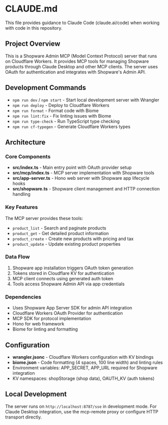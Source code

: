 # CLAUDE.md

This file provides guidance to Claude Code (claude.ai/code) when working with code in this repository.

## Project Overview

This is a Shopware Admin MCP (Model Context Protocol) server that runs on Cloudflare Workers. It provides MCP tools for managing Shopware products through Claude Desktop and other MCP clients. The server uses OAuth for authentication and integrates with Shopware's Admin API.

## Development Commands

- `npm run dev` / `npm start` - Start local development server with Wrangler
- `npm run deploy` - Deploy to Cloudflare Workers
- `npm run format` - Format code with Biome
- `npm run lint:fix` - Fix linting issues with Biome
- `npm run type-check` - Run TypeScript type checking
- `npm run cf-typegen` - Generate Cloudflare Workers types

## Architecture

### Core Components

- **src/index.ts** - Main entry point with OAuth provider setup
- **src/mcp/index.ts** - MCP server implementation with Shopware tools
- **src/app-server.ts** - Hono web server with Shopware app lifecycle hooks
- **src/shopware.ts** - Shopware client management and HTTP connection handling

### Key Features

The MCP server provides these tools:
- `product_list` - Search and paginate products
- `product_get` - Get detailed product information
- `product_create` - Create new products with pricing and tax
- `product_update` - Update existing product properties

### Data Flow

1. Shopware app installation triggers OAuth token generation
2. Tokens stored in Cloudflare KV for authentication
3. MCP client connects using generated auth token
4. Tools access Shopware Admin API via app credentials

### Dependencies

- Uses Shopware App Server SDK for admin API integration
- Cloudflare Workers OAuth Provider for authentication
- MCP SDK for protocol implementation
- Hono for web framework
- Biome for linting and formatting

## Configuration

- **wrangler.jsonc** - Cloudflare Workers configuration with KV bindings
- **biome.json** - Code formatting (4 spaces, 100 line width) and linting rules
- Environment variables: APP_SECRET, APP_URL required for Shopware integration
- KV namespaces: shopStorage (shop data), OAUTH_KV (auth tokens)

## Local Development

The server runs on `http://localhost:8787/sse` in development mode. For Claude Desktop integration, use the mcp-remote proxy or configure HTTP transport directly.